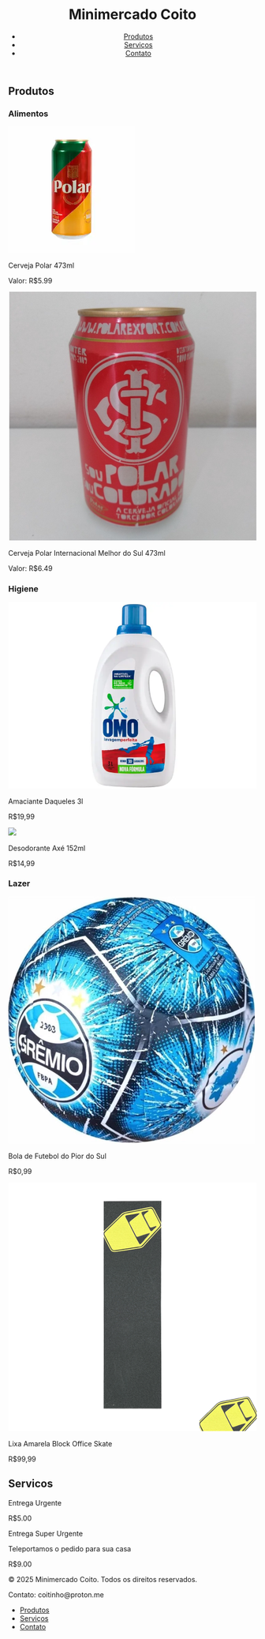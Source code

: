 <!DOCTYPE HTML>

<html>
 <header>
  <h1>Minimercado Coito</h1>
  <nav>
    <ul>
        <li><a href="#produtos">Produtos</a></li>
        <li><a href="#servicos">Serviços</a></li>
        <li><a href="#contato">Contato</a></li>
    </ul>
    </nav>
 </header>

 <section id="produtos">
  <h2>Produtos</h2>
  <div>
    <h3>Alimentos</h3>
     <article>
        <img src="PUCRS/Imagens/CervejaBoa.jpg" alt="cerveja da marca Polar">
        <p>Cerveja Polar 473ml</p>
        <p>Valor: R$5.99</p>
     </article>
     <article>
        <img src="PUCRS/Imagens/CervejaMelhorAinda.jpg" alt="cerveja da mesma marca mas com o logo do internacional de Porto Alegre">
        <p>Cerveja Polar Internacional Melhor do Sul 473ml</p>
        <p>Valor: R$6.49</p>
     </article>
    <h3>Higiene</h3>
     <article>
        <img src="PUCRS/Imagens/LimpadorDeRoupa.jpg">
        <p>Amaciante Daqueles 3l</p>
        <p>R$19,99</p>
     </article>
     <article>
        <img src="PUCRS/Imagens/DesodoranteAxé.jpg">
        <p>Desodorante Axé 152ml</p>
        <p>R$14,99</p>
     </article>
    <h3>Lazer</h3>
     <article>
        <img src="PUCRS/Imagens/BolaTimeRuim.jpg">
        <p>Bola de Futebol do Pior do Sul</p>
        <p>R$0,99</p>
     </article>
     <article>
        <img src="PUCRS/Imagens/LixaAmarelaBlock.jpg">
        <p>Lixa Amarela Block Office Skate</p>
        <p>R$99,99</p>
     </article>
  </div>
 </section>

 <section id ="servicos">
    <h2>Servicos</h2>
     <article>
        <p>Entrega Urgente</p>
        <p>R$5.00</p>
     </article>
     <article>
        <p>Entrega Super Urgente</p>
        <p>Teleportamos o pedido para sua casa</p>
        <p>R$9.00</p>
     </article>

 </section>
 
 <section id ="contato">
  <footer>
    <p>© 2025 Minimercado Coito. Todos os direitos reservados.</p>
    <p>Contato: coitinho@proton.me</p>
    <nav>
      <ul>
        <li><a href="#produtos">Produtos</a></li>
        <li><a href="#servicos">Serviços</a></li>
        <li><a href="#contato">Contato</a></li>
      </ul>
    </nav>
  </footer>
 </section>
</html>  
